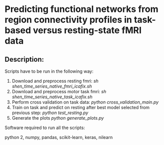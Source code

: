 # Predicting functional networks from region connectivity profiles in task-based versus resting-state fMRI data


## Description:

Scripts have to be run in the following way:

1. Download and preprocess resting fmri:
 *sh shen_time_series_native_fmri_icafix.sh*
2. Download and preprocess motor task fmri:
 *sh shen_time_series_native_task_icafix.sh*
3. Perform cross validation on task data:
*python cross_validation_main.py*
4. Train on task and predict on resting after best model selected from previous step: 
*python test_resting.py*
5. Generate the plots
*python generate_plots.py*

Software required to run all the scripts:

python 2, numpy, pandas, scikit-learn, keras, nilearn
